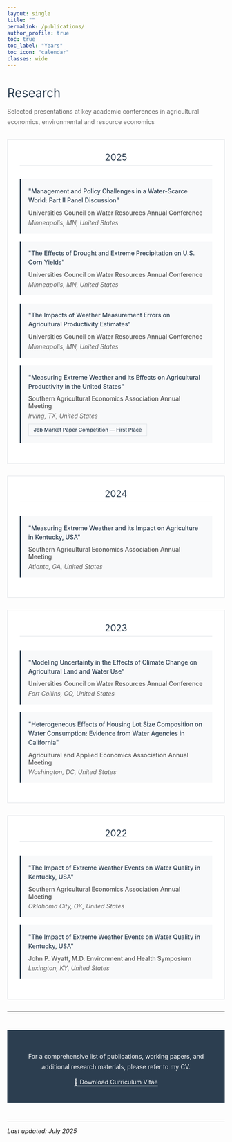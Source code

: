 ```yaml
---
layout: single
title: ""
permalink: /publications/
author_profile: true
toc: true
toc_label: "Years"
toc_icon: "calendar"
classes: wide
---
```


<h1 style="font-size: 2em; font-weight: 400; color: #2c3e50; margin-bottom: 0.5em;">Research</h1>
<p style="color: #666; margin-bottom: 2em; line-height: 1.7;">Selected presentations at key academic conferences in agricultural economics, environmental and resource economics</p>

<style>

.year-section {
  margin: 2em 0;
  background: white;
  padding: 2em;
  border: 1px solid #e1e4e8;
}

.year-header {
  color: #2c3e50;
  font-size: 1.5em;
  font-weight: 400;
  margin-bottom: 1.5em;
  padding-bottom: 0.3em;
  border-bottom: 1px solid #e1e4e8;
  text-align: center;
}

.presentation-item {
  margin: 1.3em 0;
  padding: 1.2em;
  background: #f8f9fa;
  border-left: 3px solid #2c3e50;
}

.presentation-title {
  font-weight: 500;
  color: #2c3e50;
  margin-bottom: 0.7em;
  line-height: 1.5;
}

.conference-info {
  color: #555;
  margin-bottom: 0.4em;
  font-weight: 500;
}

.conference-location {
  color: #666;
  font-style: italic;
}

.award-highlight {
  margin-top: 0.7em;
  padding: 0.4em 0.8em;
  background: #f8f9fa;
  border: 1px solid #e1e4e8;
  display: inline-block;
}

.award-text {
  color: #2c3e50;
  font-weight: 500;
  font-size: 0.85em;
}

.cv-link-section {
  text-align: center;
  margin: 3em 0;
  padding: 2.5em 2em;
  background: #2c3e50;
  color: white;
}

.cv-link-section p {
  opacity: 0.95;
  line-height: 1.7;
}

.cv-link-section a {
  color: white;
  text-decoration: none;
  border-bottom: 1px solid rgba(255,255,255,0.4);
}

.cv-link-section a:hover {
  border-bottom-color: white;
}

@media (max-width: 768px) {
  .year-section { padding: 1.5em; }
  .presentation-item { padding: 1em; }
}
</style>

<div class="year-section">
  <div class="year-header">2025</div>
  
  <div class="presentation-item">
    <div class="presentation-title">"Management and Policy Challenges in a Water-Scarce World: Part II Panel Discussion"</div>
    <div class="conference-info">Universities Council on Water Resources Annual Conference</div>
    <div class="conference-location">Minneapolis, MN, United States</div>
  </div>

  <div class="presentation-item">
    <div class="presentation-title">"The Effects of Drought and Extreme Precipitation on U.S. Corn Yields"</div>
    <div class="conference-info">Universities Council on Water Resources Annual Conference</div>
    <div class="conference-location">Minneapolis, MN, United States</div>
  </div>

  <div class="presentation-item">
    <div class="presentation-title">"The Impacts of Weather Measurement Errors on Agricultural Productivity Estimates"</div>
    <div class="conference-info">Universities Council on Water Resources Annual Conference</div>
    <div class="conference-location">Minneapolis, MN, United States</div>
  </div>

  <div class="presentation-item">
    <div class="presentation-title">"Measuring Extreme Weather and its Effects on Agricultural Productivity in the United States"</div>
    <div class="conference-info">Southern Agricultural Economics Association Annual Meeting</div>
    <div class="conference-location">Irving, TX, United States</div>
    <div class="award-highlight">
      <div class="award-text">Job Market Paper Competition — First Place</div>
    </div>
  </div>
</div>

<div class="year-section">
  <div class="year-header">2024</div>
  
  <div class="presentation-item">
    <div class="presentation-title">"Measuring Extreme Weather and its Impact on Agriculture in Kentucky, USA"</div>
    <div class="conference-info">Southern Agricultural Economics Association Annual Meeting</div>
    <div class="conference-location">Atlanta, GA, United States</div>
  </div>
</div>

<div class="year-section">
  <div class="year-header">2023</div>
  
  <div class="presentation-item">
    <div class="presentation-title">"Modeling Uncertainty in the Effects of Climate Change on Agricultural Land and Water Use"</div>
    <div class="conference-info">Universities Council on Water Resources Annual Conference</div>
    <div class="conference-location">Fort Collins, CO, United States</div>
  </div>

  <div class="presentation-item">
    <div class="presentation-title">"Heterogeneous Effects of Housing Lot Size Composition on Water Consumption: Evidence from Water Agencies in California"</div>
    <div class="conference-info">Agricultural and Applied Economics Association Annual Meeting</div>
    <div class="conference-location">Washington, DC, United States</div>
  </div>
</div>

<div class="year-section">
  <div class="year-header">2022</div>
  
  <div class="presentation-item">
    <div class="presentation-title">"The Impact of Extreme Weather Events on Water Quality in Kentucky, USA"</div>
    <div class="conference-info">Southern Agricultural Economics Association Annual Meeting</div>
    <div class="conference-location">Oklahoma City, OK, United States</div>
  </div>

  <div class="presentation-item">
    <div class="presentation-title">"The Impact of Extreme Weather Events on Water Quality in Kentucky, USA"</div>
    <div class="conference-info">John P. Wyatt, M.D. Environment and Health Symposium</div>
    <div class="conference-location">Lexington, KY, United States</div>
  </div>
</div>

---

<div class="cv-link-section">
  <p style="margin-bottom: 0.8em; opacity: 0.95;">For a comprehensive list of publications, working papers, and additional research materials, please refer to my CV.</p>
  <p style="margin: 0;">
    <a href="https://www.dropbox.com/scl/fi/dg5av3wwf383md7k1zii7/CV_INAM.pdf?rlkey=wsxymxlp8uyq11aywruu777p7&st=dyapsirb&dl=0" target="_blank">📄 Download Curriculum Vitae</a>
  </p>
</div>

---

*Last updated: July 2025*
